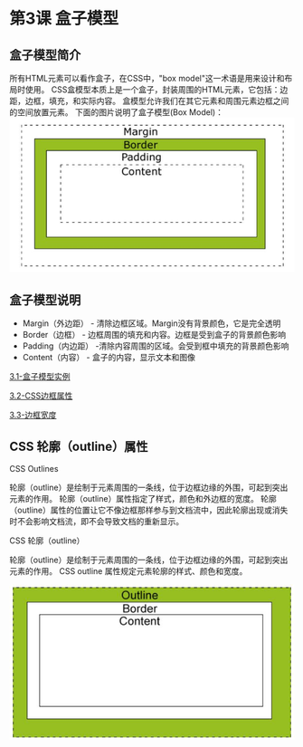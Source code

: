 # 第3课 盒子模型
## 盒子模型简介
所有HTML元素可以看作盒子，在CSS中，"box model"这一术语是用来设计和布局时使用。
CSS盒模型本质上是一个盒子，封装周围的HTML元素，它包括：边距，边框，填充，和实际内容。
盒模型允许我们在其它元素和周围元素边框之间的空间放置元素。
下面的图片说明了盒子模型(Box Model)：
![image](img/box-model.jpg)
## 盒子模型说明
- Margin（外边距） - 清除边框区域。Margin没有背景颜色，它是完全透明
- Border（边框） - 边框周围的填充和内容。边框是受到盒子的背景颜色影响
- Padding（内边距） -清除内容周围的区域。会受到框中填充的背景颜色影响
- Content（内容） - 盒子的内容，显示文本和图像

[3.1-盒子模型实例](3.1-盒子模型实例.html)

[3.2-CSS边框属性](3.2-CSS边框属性.html)

[3.3-边框宽度](3.3-边框宽度.html)

## CSS 轮廓（outline）属性

CSS Outlines

轮廓（outline）是绘制于元素周围的一条线，位于边框边缘的外围，可起到突出元素的作用。
轮廓（outline）属性指定了样式，颜色和外边框的宽度。
轮廓（outline）属性的位置让它不像边框那样参与到文档流中，因此轮廓出现或消失时不会影响文档流，即不会导致文档的重新显示。

CSS 轮廓（outline）

轮廓（outline）是绘制于元素周围的一条线，位于边框边缘的外围，可起到突出元素的作用。
CSS outline 属性规定元素轮廓的样式、颜色和宽度。

![image](img/outline.jpg)